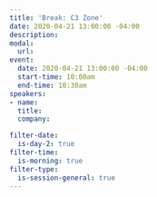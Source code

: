 ```yaml
---
title: 'Break: C3 Zone'
date: 2020-04-21 13:00:00 -04:00
description: 
modal:
  url: 
event:
  date: 2020-04-21 13:00:00 -04:00
  start-time: 10:00am
  end-time: 10:30am
speakers:
- name: 
  title: 
  company: 

filter-date:
  is-day-2: true
filter-time:
  is-morning: true
filter-type:
  is-session-general: true
---
```


